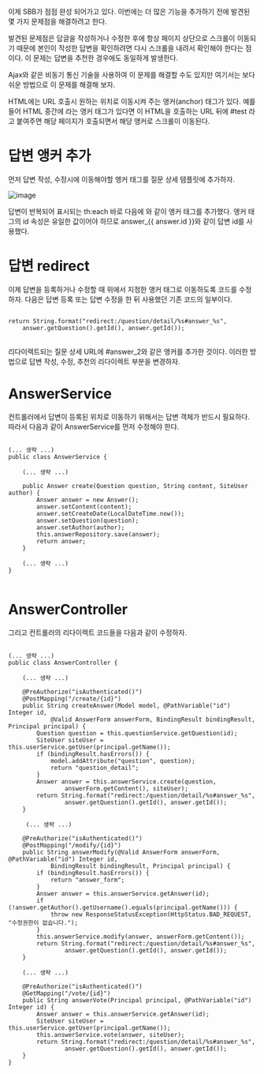 이제 SBB가 점점 완성 되어가고 있다. 이번에는 더 많은 기능을 추가하기 전에 발견된 몇 가지 문제점을 해결하려고 한다.

발견된 문제점은 답글을 작성하거나 수정한 후에 항상 페이지 상단으로 스크롤이 이동되기 때문에 본인이 작성한 답변을 확인하려면 다시 스크롤을 내려서 확인해야 한다는 점이다. 이 문제는 답변을 추천한 경우에도 동일하게 발생한다.

Ajax와 같은 비동기 통신 기술을 사용하여 이 문제를 해결할 수도 있지만 여기서는 보다 쉬운 방법으로 이 문제를 해결해 보자.

HTML에는 URL 호출시 원하는 위치로 이동시켜 주는 앵커(anchor) 태그가 있다. 예를 들어 HTML 중간에 <a id="test"></a> 라는 앵커 태그가 있다면 이 HTML을 호출하는 URL 뒤에 #test 라고 붙여주면 해당 페이지가 호출되면서 해당 앵커로 스크롤이 이동된다.

# 답변 앵커 추가

먼저 답변 작성, 수정시에 이동해야할 앵커 태그를 질문 상세 템플릿에 추가하자.

![image](https://user-images.githubusercontent.com/74352543/222358687-0fbe2b40-bdce-42b3-b3f2-ff61dd5692b8.png)

답변이 반복되어 표시되는 th:each 바로 다음에 <a th:id="|answer_${answer.id}|"></a>와 같이 앵커 태그를 추가했다. 앵커 태그의 id 속성은 유일한 값이어야 하므로 answer_{{ answer.id }}와 같이 답변 id를 사용했다.

# 답변 redirect

이제 답변을 등록하거나 수정할 때 위에서 지정한 앵커 태그로 이동하도록 코드를 수정하자. 다음은 답변 등록 또는 답변 수정을 한 뒤 사용했던 기존 코드의 일부이다.

<pre>
<code>
return String.format("redirect:/question/detail/%s#answer_%s", 
    answer.getQuestion().getId(), answer.getId());
</code>
</pre>

리다이렉트되는 질문 상세 URL에 #answer_2와 같은 앵커를 추가한 것이다. 이러한 방법으로 답변 작성, 수정, 추천의 리다이렉트 부분을 변경하자.

# AnswerService

컨트롤러에서 답변이 등록된 위치로 이동하기 위해서는 답변 객체가 반드시 필요하다. 따라서 다음과 같이 AnswerService를 먼저 수정해야 한다.

<pre>
<code>
(... 생략 ...)
public class AnswerService {

    (... 생략 ...)

    public Answer create(Question question, String content, SiteUser author) {
        Answer answer = new Answer();
        answer.setContent(content);
        answer.setCreateDate(LocalDateTime.now());
        answer.setQuestion(question);
        answer.setAuthor(author);
        this.answerRepository.save(answer);
        return answer;
    }

    (... 생략 ...)
}
</code>
</pre>

# AnswerController

그리고 컨트롤러의 리다이렉트 코드들을 다음과 같이 수정하자.

<pre>
<code>
(... 생략 ...)
public class AnswerController {

    (... 생략 ...)

    @PreAuthorize("isAuthenticated()")
    @PostMapping("/create/{id}")
    public String createAnswer(Model model, @PathVariable("id") Integer id, 
            @Valid AnswerForm answerForm, BindingResult bindingResult, Principal principal) {
        Question question = this.questionService.getQuestion(id);
        SiteUser siteUser = this.userService.getUser(principal.getName());
        if (bindingResult.hasErrors()) {
            model.addAttribute("question", question);
            return "question_detail";
        }
        Answer answer = this.answerService.create(question, 
                answerForm.getContent(), siteUser);
        return String.format("redirect:/question/detail/%s#answer_%s", 
                answer.getQuestion().getId(), answer.getId());
    }

     (... 생략 ...)

    @PreAuthorize("isAuthenticated()")
    @PostMapping("/modify/{id}")
    public String answerModify(@Valid AnswerForm answerForm, @PathVariable("id") Integer id,
            BindingResult bindingResult, Principal principal) {
        if (bindingResult.hasErrors()) {
            return "answer_form";
        }
        Answer answer = this.answerService.getAnswer(id);
        if (!answer.getAuthor().getUsername().equals(principal.getName())) {
            throw new ResponseStatusException(HttpStatus.BAD_REQUEST, "수정권한이 없습니다.");
        }
        this.answerService.modify(answer, answerForm.getContent());
        return String.format("redirect:/question/detail/%s#answer_%s", 
                answer.getQuestion().getId(), answer.getId());
    }

    (... 생략 ...)

    @PreAuthorize("isAuthenticated()")
    @GetMapping("/vote/{id}")
    public String answerVote(Principal principal, @PathVariable("id") Integer id) {
        Answer answer = this.answerService.getAnswer(id);
        SiteUser siteUser = this.userService.getUser(principal.getName());
        this.answerService.vote(answer, siteUser);
        return String.format("redirect:/question/detail/%s#answer_%s", 
                answer.getQuestion().getId(), answer.getId());
    }
}
</code>
</pre>
